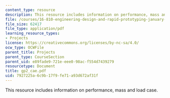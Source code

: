 ```yaml
---
content_type: resource
description: This resource includes information on performance, mass and load case.
file: /courses/16-810-engineering-design-and-rapid-prototyping-january-iap-2005/7927225a6c9b17f9fe71a93d672af31f_gp2_cae.pdf
file_size: 62417
file_type: application/pdf
learning_resource_types:
- Projects
license: https://creativecommons.org/licenses/by-nc-sa/4.0/
ocw_type: OCWFile
parent_title: Projects
parent_type: CourseSection
parent_uid: e89fade9-721e-eee0-98ac-f554d7439279
resourcetype: Document
title: gp2_cae.pdf
uid: 7927225a-6c9b-17f9-fe71-a93d672af31f
---
```

This resource includes information on performance, mass and load case.
